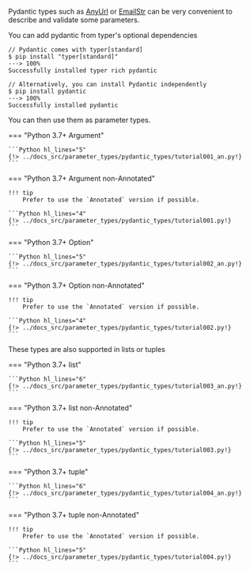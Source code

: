 Pydantic types such as [AnyUrl](https://docs.pydantic.dev/latest/api/networks/#pydantic.networks.AnyUrl) or [EmailStr](https://docs.pydantic.dev/latest/api/networks/#pydantic.networks.EmailStr) can be very convenient to describe and validate some parameters.

You can add pydantic from typer's optional dependencies

<div class="termy">

```console
// Pydantic comes with typer[standard]
$ pip install "typer[standard]"
---> 100%
Successfully installed typer rich pydantic

// Alternatively, you can install Pydantic independently
$ pip install pydantic
---> 100%
Successfully installed pydantic
```

</div>


You can then use them as parameter types.

=== "Python 3.7+ Argument"

    ```Python hl_lines="5"
    {!> ../docs_src/parameter_types/pydantic_types/tutorial001_an.py!}
    ```

=== "Python 3.7+ Argument non-Annotated"

    !!! tip
        Prefer to use the `Annotated` version if possible.

    ```Python hl_lines="4"
    {!> ../docs_src/parameter_types/pydantic_types/tutorial001.py!}
    ```

=== "Python 3.7+ Option"

    ```Python hl_lines="5"
    {!> ../docs_src/parameter_types/pydantic_types/tutorial002_an.py!}
    ```

=== "Python 3.7+ Option non-Annotated"

    !!! tip
        Prefer to use the `Annotated` version if possible.

    ```Python hl_lines="4"
    {!> ../docs_src/parameter_types/pydantic_types/tutorial002.py!}
    ```

These types are also supported in lists or tuples

=== "Python 3.7+ list"

    ```Python hl_lines="6"
    {!> ../docs_src/parameter_types/pydantic_types/tutorial003_an.py!}
    ```

=== "Python 3.7+ list non-Annotated"

    !!! tip
        Prefer to use the `Annotated` version if possible.

    ```Python hl_lines="5"
    {!> ../docs_src/parameter_types/pydantic_types/tutorial003.py!}
    ```

=== "Python 3.7+ tuple"

    ```Python hl_lines="6"
    {!> ../docs_src/parameter_types/pydantic_types/tutorial004_an.py!}
    ```

=== "Python 3.7+ tuple non-Annotated"

    !!! tip
        Prefer to use the `Annotated` version if possible.

    ```Python hl_lines="5"
    {!> ../docs_src/parameter_types/pydantic_types/tutorial004.py!}
    ```
